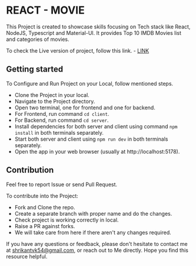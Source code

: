 # REACT - MOVIE

This Project is created to showcase skills focusing on Tech stack like React, NodeJS, Typescript and Material-UI. It provides Top 10 IMDB Movies list and categories of movies. 

To check the Live version of project, follow this link. - [LINK](https://movie-react-shrikant.netlify.app/)

## Getting started
To Configure and Run Project on your Local, follow mentioned steps.

- Clone the Project in your local.
- Navigate to the Project directory.
- Open two terminal, one for frontend and one for backend.
- For Frontend, run command `cd client`.
- For Backend, run command `cd server`.
- Install dependencies for both server and client using command `npm install` in both terminals separately.
- Start both server and client using `npm run dev` in both terminals separately.
- Open the app in your web browser (usually at http://localhost:5178).

## Contribution
Feel free to report Issue or send Pull Request.

To contribute into the Project:
- Fork and Clone the repo.
- Create a separate branch with proper name and do the changes.
- Check project is working correctly in local.
- Raise a PR against forks.
- We will take care from here if there aren't any changes required. 

If you have any questions or feedback, please don't hesitate to contact me at shrikantvk54@gmail.com, or reach out to Me directly. Hope you find this resource helpful.
